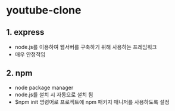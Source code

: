 # youtube-clone

## 1. express 
- node.js를 이용하여 웹서버를 구축하기 위해 사용하는 프레임워크
- 매우 안정적임

## 2. npm
- node package manager
- node.js를 설치 시 자동으로 설치 됨
- $npm init  명령어로 프로젝트에 npm 패키지 매니저를 사용하도록 설정